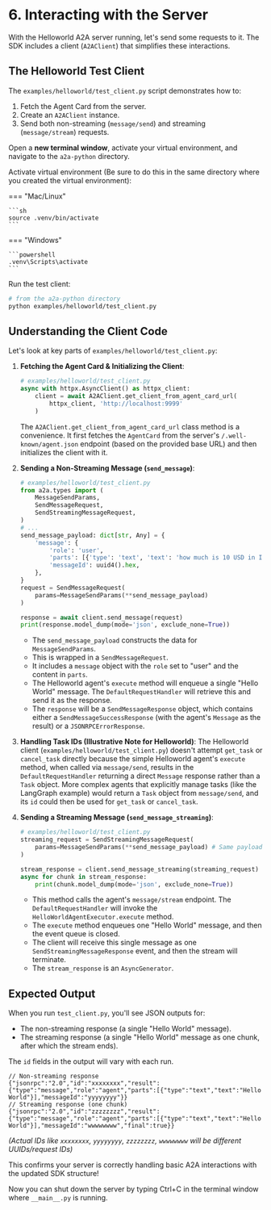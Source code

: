 # 6. Interacting with the Server

With the Helloworld A2A server running, let's send some requests to it. The SDK includes a client (`A2AClient`) that simplifies these interactions.

## The Helloworld Test Client

The `examples/helloworld/test_client.py` script demonstrates how to:

1. Fetch the Agent Card from the server.
2. Create an `A2AClient` instance.
3. Send both non-streaming (`message/send`) and streaming (`message/stream`) requests.

Open a **new terminal window**, activate your virtual environment, and navigate to the `a2a-python` directory.

Activate virtual environment (Be sure to do this in the same directory where you created the virtual environment):

=== "Mac/Linux"

    ```sh
    source .venv/bin/activate
    ```

=== "Windows"

    ```powershell
    .venv\Scripts\activate
    ```

Run the test client:

```bash
# from the a2a-python directory
python examples/helloworld/test_client.py
```

## Understanding the Client Code

Let's look at key parts of `examples/helloworld/test_client.py`:

1. **Fetching the Agent Card & Initializing the Client**:

    ```python { .no-copy }
    # examples/helloworld/test_client.py
    async with httpx.AsyncClient() as httpx_client:
        client = await A2AClient.get_client_from_agent_card_url(
            httpx_client, 'http://localhost:9999'
        )
    ```

    The `A2AClient.get_client_from_agent_card_url` class method is a convenience. It first fetches the `AgentCard` from the server's `/.well-known/agent.json` endpoint (based on the provided base URL) and then initializes the client with it.

2. **Sending a Non-Streaming Message (`send_message`)**:

    ```python { .no-copy }
    # examples/helloworld/test_client.py
    from a2a.types import (
        MessageSendParams,
        SendMessageRequest,
        SendStreamingMessageRequest,
    )
    # ...
    send_message_payload: dict[str, Any] = {
        'message': {
            'role': 'user',
            'parts': [{'type': 'text', 'text': 'how much is 10 USD in INR?'}], # Content doesn't matter for Helloworld
            'messageId': uuid4().hex,
        },
    }
    request = SendMessageRequest(
        params=MessageSendParams(**send_message_payload)
    )

    response = await client.send_message(request)
    print(response.model_dump(mode='json', exclude_none=True))
    ```

    - The `send_message_payload` constructs the data for `MessageSendParams`.
    - This is wrapped in a `SendMessageRequest`.
    - It includes a `message` object with the `role` set to "user" and the content in `parts`.
    - The Helloworld agent's `execute` method will enqueue a single "Hello World" message. The `DefaultRequestHandler` will retrieve this and send it as the response.
    - The `response` will be a `SendMessageResponse` object, which contains either a `SendMessageSuccessResponse` (with the agent's `Message` as the result) or a `JSONRPCErrorResponse`.

3. **Handling Task IDs (Illustrative Note for Helloworld)**:
    The Helloworld client (`examples/helloworld/test_client.py`) doesn't attempt `get_task` or `cancel_task` directly because the simple Helloworld agent's `execute` method, when called via `message/send`, results in the `DefaultRequestHandler` returning a direct `Message` response rather than a `Task` object. More complex agents that explicitly manage tasks (like the LangGraph example) would return a `Task` object from `message/send`, and its `id` could then be used for `get_task` or `cancel_task`.

4. **Sending a Streaming Message (`send_message_streaming`)**:

    ```python { .no-copy }
    # examples/helloworld/test_client.py
    streaming_request = SendStreamingMessageRequest(
        params=MessageSendParams(**send_message_payload) # Same payload can be used
    )

    stream_response = client.send_message_streaming(streaming_request)
    async for chunk in stream_response:
        print(chunk.model_dump(mode='json', exclude_none=True))
    ```

    - This method calls the agent's `message/stream` endpoint. The `DefaultRequestHandler` will invoke the `HelloWorldAgentExecutor.execute` method.
    - The `execute` method enqueues one "Hello World" message, and then the event queue is closed.
    - The client will receive this single message as one `SendStreamingMessageResponse` event, and then the stream will terminate.
    - The `stream_response` is an `AsyncGenerator`.

## Expected Output

When you run `test_client.py`, you'll see JSON outputs for:

- The non-streaming response (a single "Hello World" message).
- The streaming response (a single "Hello World" message as one chunk, after which the stream ends).

The `id` fields in the output will vary with each run.

```console { .no-copy }
// Non-streaming response
{"jsonrpc":"2.0","id":"xxxxxxxx","result":{"type":"message","role":"agent","parts":[{"type":"text","text":"Hello World"}],"messageId":"yyyyyyyy"}}
// Streaming response (one chunk)
{"jsonrpc":"2.0","id":"zzzzzzzz","result":{"type":"message","role":"agent","parts":[{"type":"text","text":"Hello World"}],"messageId":"wwwwwwww","final":true}}
```

*(Actual IDs like `xxxxxxxx`, `yyyyyyyy`, `zzzzzzzz`, `wwwwwwww` will be different UUIDs/request IDs)*

This confirms your server is correctly handling basic A2A interactions with the updated SDK structure!

Now you can shut down the server by typing Ctrl+C in the terminal window where `__main__.py` is running.
